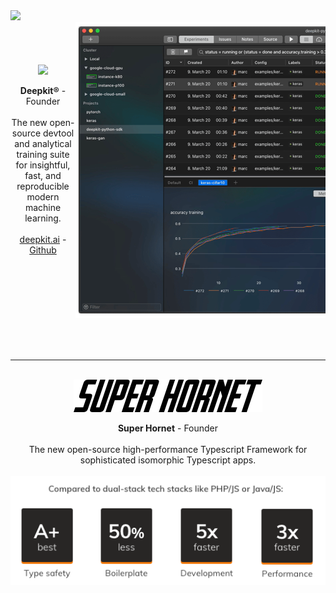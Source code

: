 
  <img src="https://www.google-analytics.com/collect?v=1&aip=1&t=pageview&_s=1&ds=github&dr=https:%2F%2Fgithub.com%2Fmarcj&dl=https:%2F%2Fgithub.com%2Fmarcj&_u=MAC~&cid=5792dfd7-8dc4-476b-af31-da2fdb9f93d2&tid=UA-39589095-1" />
  
<div align="center">
  
<img src="https://raw.githubusercontent.com/marcj/marcj/master/deepkit-screen-cut.png" align="right" />
  
<br/>
<br/>
<br/>
<br/>
<a href="https://deepkit.ai">
<img src="https://raw.githubusercontent.com/deepkit/deepkit/master/assets/logo-white.png"/>
</a>

**Deepkit®** - Founder
<br/>
<br/>
The new open-source devtool and analytical training suite for insightful, fast, and reproducible modern machine learning.
<br/>
<br/>
<a href="https://deepkit.ai">deepkit.ai</a> - 
<a href="https://github.com/deepkit/deepkit">Github</a>
<br/>
<br/>
<br/>
<br/>
<br/>
<br/>
<br/>
<br/>
<br/>
<br/>

<hr/>
<br/>

<img src="https://raw.githubusercontent.com/marcj/marcj/master/SUPERHORNET.svg" />

**Super Hornet** - Founder
<br/>
<br/>
The new open-source high-performance Typescript Framework for sophisticated isomorphic Typescript apps.
<br/>
<br/>
<img src="https://raw.githubusercontent.com/marcj/marcj/master/super-hornet-points.png" />

</div>

